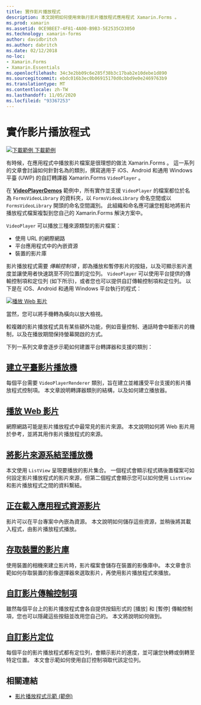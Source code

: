 ```yaml
---
title: 實作影片播放程式
description: 本文說明如何使用來執行影片播放程式應用程式 Xamarin.Forms 。
ms.prod: xamarin
ms.assetid: 0CE9BEE7-4F81-4A00-B9B3-5E2535CD3050
ms.technology: xamarin-forms
author: davidbritch
ms.author: dabritch
ms.date: 02/12/2018
no-loc:
- Xamarin.Forms
- Xamarin.Essentials
ms.openlocfilehash: 34c3e2bb09c6e285f38b3c17bab2e10debe1d890
ms.sourcegitcommit: ebdc016b3ec0b06915170d0cbbd9e0e2469763b9
ms.translationtype: MT
ms.contentlocale: zh-TW
ms.lasthandoff: 11/05/2020
ms.locfileid: "93367253"
---
```

# <a name="implementing-a-video-player"></a>實作影片播放程式

[![下載範例](~/media/shared/download.png) 下載範例](/samples/xamarin/xamarin-forms-samples/customrenderers-videoplayerdemos)

有時候，在應用程式中播放影片檔案是很理想的做法 Xamarin.Forms 。 這一系列的文章會討論如何針對名為的類別，撰寫適用于 iOS、Android 和通用 Windows 平臺 (UWP) 的自訂轉譯器 Xamarin.Forms `VideoPlayer` 。

在 [**VideoPlayerDemos**](/samples/xamarin/xamarin-forms-samples/customrenderers-videoplayerdemos) 範例中，所有實作並支援 `VideoPlayer` 的檔案都位於名為 `FormsVideoLibrary` 的資料夾，以 `FormsVideoLibrary` 命名空間或以 `FormsVideoLibrary` 開頭的命名空間識別。 此組織和命名應可讓您輕鬆地將影片播放程式檔案複製到您自己的 Xamarin.Forms 解決方案中。

`VideoPlayer` 可以播放三種來源類型的影片檔案：

- 使用 URL 的網際網路
- 平台應用程式中的內嵌資源
- 裝置的影片庫

影片播放程式需要 *傳輸控制項* ，即為播放和暫停影片的按鈕，以及可顯示影片進度並讓使用者快速跳至不同位置的定位列。 `VideoPlayer` 可以使用平台提供的傳輸控制項和定位列 (如下所示)，或者您也可以提供自訂傳輸控制項和定位列。 以下是在 iOS、Android 和通用 Windows 平台執行的程式：

[![播放 Web 影片](web-videos-images/playwebvideo-small.png "播放 Web 影片")](web-videos-images/playwebvideo-large.png#lightbox "播放 Web 影片")

當然，您可以將手機轉為橫向以放大檢視。

較複雜的影片播放程式具有某些額外功能，例如音量控制、通話時會中斷影片的機制，以及在播放期間保持螢幕開啟的方式。

下列一系列文章會逐步示範如何建置平台轉譯器和支援的類別：

## <a name="creating-the-platform-video-players"></a>[建立平臺影片播放機](player-creation.md)

每個平台需要 `VideoPlayerRenderer` 類別，旨在建立並維護受平台支援的影片播放程式控制項。 本文章說明轉譯器類別的結構，以及如何建立播放器。

## <a name="playing-a-web-video"></a>[播放 Web 影片](web-videos.md)

網際網路可能是影片播放程式中最常見的影片來源。 本文說明如何將 Web 影片用於參考，並將其用作影片播放程式的來源。

## <a name="binding-video-sources-to-the-player"></a>[將影片來源系結至播放機](source-bindings.md)

本文使用 `ListView` 呈現要播放的影片集合。 一個程式會顯示程式碼後置檔案可如何設定影片播放程式的影片來源，但第二個程式會顯示您可以如何使用 `ListView` 和影片播放程式之間的資料繫結。

## <a name="loading-application-resource-videos"></a>[正在載入應用程式資源影片](loading-resources.md)

影片可以在平台專案中內嵌為資源。 本文說明如何儲存這些資源，並稍後將其載入程式，由影片播放程式播放。

## <a name="accessing-the-devices-video-library"></a>[存取裝置的影片庫](accessing-library.md)

使用裝置的相機來建立影片時，影片檔案會儲存在裝置的影像庫中。 本文章會示範如何存取裝置的影像選擇器來選取影片，再使用影片播放程式來播放。

## <a name="custom-video-transport-controls"></a>[自訂影片傳輸控制項](custom-transport.md)

雖然每個平台上的影片播放程式會各自提供按鈕形式的 [播放] 和 [暫停] 傳輸控制項，您也可以隱藏這些按鈕並改用您自己的。 本文將說明如何做到。

## <a name="custom-video-positioning"></a>[自訂影片定位](custom-positioning.md)

每個平台的影片播放程式都有定位列，會顯示影片的進度，並可讓您快轉或倒轉至特定位置。 本文會示範如何使用自訂控制項取代該定位列。

## <a name="related-links"></a>相關連結

- [影片播放程式示範 (範例)](/samples/xamarin/xamarin-forms-samples/customrenderers-videoplayerdemos)